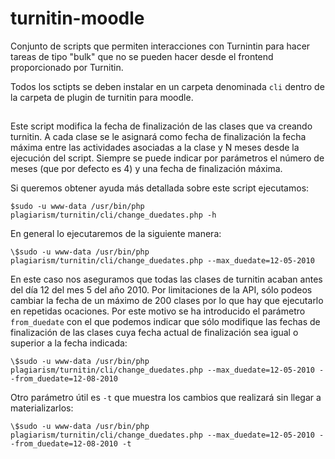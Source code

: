# turnitin-moodle

Conjunto de scripts que permiten interacciones con Turnintin para hacer tareas de tipo "bulk" que no se pueden hacer desde el frontend proporcionado por Turnitin.

Todos los sctipts se deben instalar en un carpeta denominada `cli` dentro de la carpeta de plugin de turnitin para moodle.


## 

Este script modifica la fecha de finalización de las clases que va creando turnitin. A cada clase se le asignará como fecha de finalización la fecha máxima entre las actividades asociadas a la clase y N meses desde la ejecución del script. Siempre se puede indicar por parámetros el número de meses (que por defecto es 4) y una fecha de finalización máxima.

Si queremos obtener ayuda más detallada sobre este script ejecutamos:

```
$sudo -u www-data /usr/bin/php plagiarism/turnitin/cli/change_duedates.php -h 
```

En general lo ejecutaremos de la siguiente manera:

```
\$sudo -u www-data /usr/bin/php plagiarism/turnitin/cli/change_duedates.php --max_duedate=12-05-2010
```

En este caso nos aseguramos que todas las clases de turnitin acaban antes del día 12 del mes 5 del año 2010. Por limitaciones de la API, sólo podeos cambiar la fecha de un máximo de 200 clases por lo que hay que ejecutarlo en repetidas ocaciones. Por este motivo se ha introducido el parámetro `from_duedate` con el que podemos indicar que sólo modifique las fechas de finalización de las clases cuya fecha actual de finalización sea igual o superior a la fecha indicada:

```
\$sudo -u www-data /usr/bin/php plagiarism/turnitin/cli/change_duedates.php --max_duedate=12-05-2010 --from_duedate=12-08-2010 
```

Otro parámetro útil es `-t` que muestra los cambios que realizará sin llegar a materializarlos:

```
\$sudo -u www-data /usr/bin/php plagiarism/turnitin/cli/change_duedates.php --max_duedate=12-05-2010 --from_duedate=12-08-2010 -t
```




